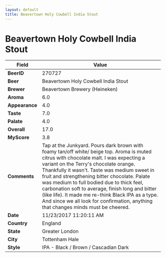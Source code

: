 ```yaml
---
layout: default
title: Beavertown Holy Cowbell India Stout
---
```


# Beavertown Holy Cowbell India Stout

| Field         | Value     |
|---------------|-----------|
| **BeerID** | 270727 |
| **Beer** | Beavertown Holy Cowbell India Stout |
| **Brewer** | Beavertown Brewery (Heineken) |
| **Aroma** | 6.0 |
| **Appearance** | 4.0 |
| **Taste** | 7.0 |
| **Palate** | 4.0 |
| **Overall** | 17.0 |
| **MyScore** | 3.8 |
| **Comments** | Tap at the Junkyard. Pours dark brown with foamy tan/off white/ beige  top. Aroma is muted citrus with chocolate malt. I was expecting a variant on the Terry&#39;s chocolate orange. Thankfully it wasn&#39;t. Taste was medium sweet in fruit and strengthening bitter chocolate. Palate was medium to full bodied due to thick feel, carbonation soft to average, finish long and bitter &#40;like life&#41;. It made me re-think Black IPA as a type. And since we all look for confirmation, anything that changes minds must be cheered. |
| **Date** | 11/23/2017 11:20:11 AM |
| **Country** | England |
| **State** | Greater London |
| **City** | Tottenham Hale |
| **Style** | IPA - Black / Brown / Cascadian Dark |
